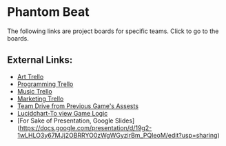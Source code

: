 # Phantom Beat
The following links are project boards for specific teams. Click to go to the boards. 


## External Links: 
- [Art Trello](https://trello.com/b/xdhSBZAj)
- [Programming Trello](https://trello.com/b/eluFcI2Y)
- [Music Trello](https://trello.com/b/E12j20P5/audio-for-phantom-beat)
- [Marketing Trello](https://trello.com/b/CtmlBfKD)
- [Team Drive from Previous Game's Assests](https://drive.google.com/drive/folders/0AJwl0Ylz6GJuUk9PVA)
- [Lucidchart-To view Game Logic](https://www.lucidchart.com/invitations/accept/bdd6ad5c-e866-4ed8-94a5-be69f5444c1e)
- [For Sake of Presentation, Google Slides] (https://docs.google.com/presentation/d/19g2-1wLHLO3y67MJj2OBRRYO0zWgWGyzirBm_PQIeoM/edit?usp=sharing)
